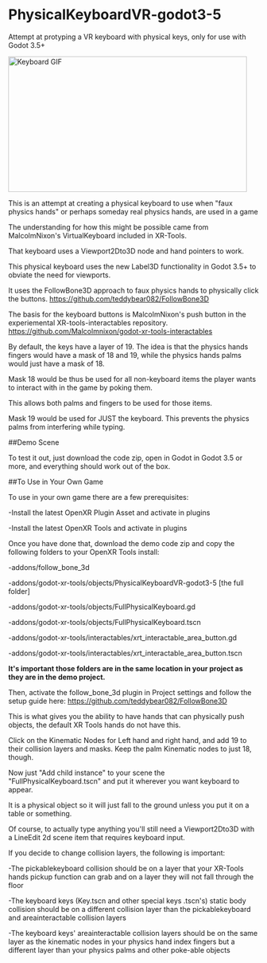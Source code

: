 # PhysicalKeyboardVR-godot3-5

Attempt at protyping a VR keyboard with physical keys, only for use with Godot 3.5+

<img src="./physicalkeyboard.gif" alt="Keyboard GIF" width="480" height="272">
 
This is an attempt at creating a physical keyboard to use when "faux physics hands" or perhaps someday real physics hands, are used in a game

The understanding for how this might be possible came from MalcolmNixon's VirtualKeyboard included in XR-Tools.

That keyboard uses a Viewport2Dto3D node and hand pointers to work.

This physical keyboard uses the new Label3D functionality in Godot 3.5+ to obviate the need for viewports.

It uses the FollowBone3D approach to faux physics hands to physically click the buttons.  https://github.com/teddybear082/FollowBone3D

The basis for the keyboard buttons is MalcolmNixon's push button in the experiemental XR-tools-interactables repository. https://github.com/Malcolmnixon/godot-xr-tools-interactables

By default, the keys have a layer of 19.  The idea is that the physics hands fingers would have a mask of 18 and 19, while the physics hands palms would just have a mask of 18.

Mask 18 would be thus be used for all non-keyboard items the player wants to interact with in the game by poking them.

This allows both palms and fingers to be used for those items.

Mask 19 would be used for JUST the keyboard.  This prevents the physics palms from interfering while typing.

##Demo Scene

To test it out, just download the code zip, open in Godot in Godot 3.5 or more, and everything should work out of the box.

##To Use in Your Own Game

To use in your own game there are a few prerequisites:

-Install the latest OpenXR Plugin Asset and activate in plugins

-Install the latest OpenXR Tools and activate in plugins

Once you have done that, download the demo code zip and copy the following folders to your OpenXR Tools install:

-addons/follow_bone_3d

-addons/godot-xr-tools/objects/PhysicalKeyboardVR-godot3-5 [the full folder]

-addons/godot-xr-tools/objects/FullPhysicalKeyboard.gd

-addons/godot-xr-tools/objects/FullPhysicalKeyboard.tscn

-addons/godot-xr-tools/interactables/xrt_interactable_area_button.gd

-addons/godot-xr-tools/interactables/xrt_interactable_area_button.tscn

**It's important those folders are in the same location in your project as they are in the demo project.**

Then, activate the follow_bone_3d plugin in Project settings and follow the setup guide here: 
https://github.com/teddybear082/FollowBone3D

This is what gives you the ability to have hands that can physically push objects, the default XR Tools hands do not have this.

Click on the Kinematic Nodes for Left hand and right hand, and add 19 to their collision layers and masks.  Keep the palm Kinematic nodes to just 18, though.

Now just "Add child instance" to your scene the "FullPhysicalKeyboard.tscn" and put it wherever you want keyboard to appear. 

It is a physical object so it will just fall to the ground unless you put it on a table or something.

Of course, to actually type anything you'll still need a Viewport2Dto3D with a LineEdit 2d scene item that requires keyboard input.

If you decide to change collision layers, the following is important:

-The pickablekeyboard collision should be on a layer that your XR-Tools hands pickup function can grab and on a layer they will not fall through the floor

-The keyboard keys (Key.tscn and other special keys .tscn's) static body collision should be on a different collision layer than the pickablekeyboard and areainteractable collision layers

-The keyboard keys' areainteractable collision layers should be on the same layer as the kinematic nodes in your physics hand index fingers but a different layer than your physics palms and other poke-able objects 